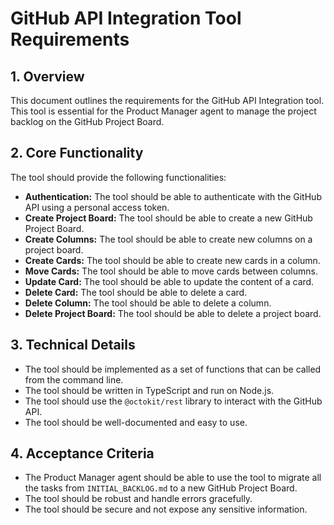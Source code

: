 # GitHub API Integration Tool Requirements

## 1. Overview

This document outlines the requirements for the GitHub API Integration tool. This tool is essential for the Product Manager agent to manage the project backlog on the GitHub Project Board.

## 2. Core Functionality

The tool should provide the following functionalities:

*   **Authentication:** The tool should be able to authenticate with the GitHub API using a personal access token.
*   **Create Project Board:** The tool should be able to create a new GitHub Project Board.
*   **Create Columns:** The tool should be able to create new columns on a project board.
*   **Create Cards:** The tool should be able to create new cards in a column.
*   **Move Cards:** The tool should be able to move cards between columns.
*   **Update Card:** The tool should be able to update the content of a card.
*   **Delete Card:** The tool should be able to delete a card.
*   **Delete Column:** The tool should be able to delete a column.
*   **Delete Project Board:** The tool should be able to delete a project board.

## 3. Technical Details

*   The tool should be implemented as a set of functions that can be called from the command line.
*   The tool should be written in TypeScript and run on Node.js.
*   The tool should use the `@octokit/rest` library to interact with the GitHub API.
*   The tool should be well-documented and easy to use.

## 4. Acceptance Criteria

*   The Product Manager agent should be able to use the tool to migrate all the tasks from `INITIAL_BACKLOG.md` to a new GitHub Project Board.
*   The tool should be robust and handle errors gracefully.
*   The tool should be secure and not expose any sensitive information.
